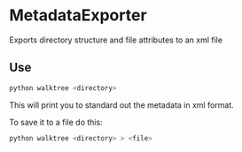 # MetadataExporter
Exports directory structure and file attributes to an xml file

## Use

```bash
python walktree <directory>
```

This will print you to standard out the metadata in xml format.

To save it to a file do this:

```bash
python walktree <directory> > <file>
```
